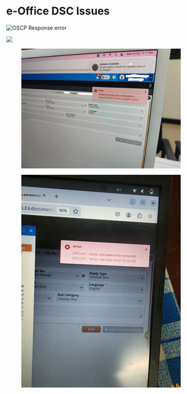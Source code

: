 # e-Office DSC Issues&#x20;

![OSCP Response error](../.gitbook/assets/dsc\_error1.jpeg)

![](../.gitbook/assets/dsc\_error2.jpeg)

<figure><img src="../.gitbook/assets/dscerror2.jpeg" alt=""><figcaption></figcaption></figure>

<figure><img src="../.gitbook/assets/dscerror1.jpeg" alt=""><figcaption></figcaption></figure>



